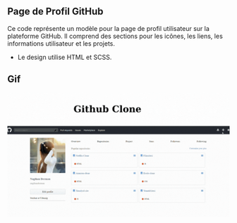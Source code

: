 ## Page de Profil GitHub

Ce code représente un modèle pour la page de profil utilisateur sur la plateforme GitHub. Il comprend des sections pour les icônes, les liens, les informations utilisateur et les projets.

- Le design utilise HTML et SCSS.

## Gif

<img src="githubproject.gif">
